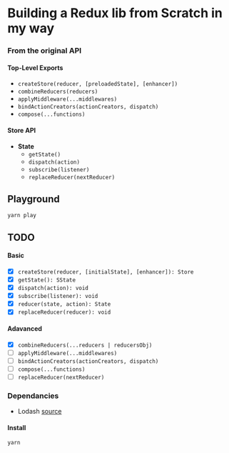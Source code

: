 # Building a Redux lib from Scratch in my way

### From the original API

#### Top-Level Exports​

- `createStore(reducer, [preloadedState], [enhancer])`
- `combineReducers(reducers)`
- `applyMiddleware(...middlewares)`
- `bindActionCreators(actionCreators, dispatch)`
- `compose(...functions)`

#### Store API

- <strong>State</strong>
  - `getState()`
  - `dispatch(action)`
  - `subscribe(listener)`
  - `replaceReducer(nextReducer)`

## Playground

```shell
yarn play
```

## TODO

#### Basic

- [x] `createStore(reducer, [initialState], [enhancer]): Store`
- [x] `getState(): SState`
- [x] `dispatch(action): void`
- [x] `subscribe(listener): void`
- [x] `reducer(state, action): State`
- [x] `replaceReducer(reducer): void`

#### Adavanced

- [x] `combineReducers(...reducers | reducersObj)`
- [ ] `applyMiddleware(...middlewares)`
- [ ] `bindActionCreators(actionCreators, dispatch)`
- [ ] `compose(...functions)`
- [ ] `replaceReducer(nextReducer)`

### Dependancies

- Lodash [source](https://github.com/lodash/lodash)

#### Install

```shell
yarn
```
